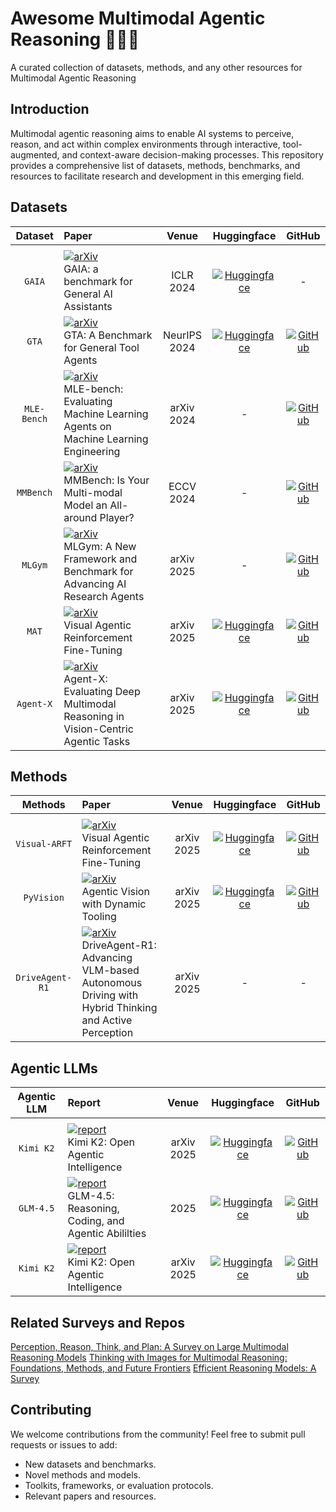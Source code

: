 # Awesome Multimodal Agentic Reasoning 🤖🌐🧠
A curated collection of datasets, methods, and any other resources for Multimodal Agentic Reasoning

## Introduction
Multimodal agentic reasoning aims to enable AI systems to perceive, reason, and act within complex environments through interactive, tool-augmented, and context-aware decision-making processes. This repository provides a comprehensive list of datasets, methods, benchmarks, and resources to facilitate research and development in this emerging field.

## Datasets
| Dataset | Paper | Venue | Huggingface | GitHub | 
|:-:|:-|:-:|:-:|:-:|
||
| `GAIA` | [![arXiv](https://img.shields.io/badge/arXiv-2311.12983-b31b1b?style=flat-square&logo=arxiv)](https://arxiv.org/abs/2311.12983)<br>GAIA: a benchmark for General AI Assistants| ICLR 2024 | [![Huggingface](https://img.shields.io/badge/Dataset-HuggingFace-orange?logo=huggingface)](https://huggingface.co/datasets/gaia-benchmark/GAIA) | - |
| `GTA` | [![arXiv](https://img.shields.io/badge/arXiv-2407.08713-b31b1b?style=flat-square&logo=arxiv)](https://arxiv.org/abs/2407.08713)<br>GTA: A Benchmark for General Tool Agents| NeurIPS 2024 | [![Huggingface](https://img.shields.io/badge/Dataset-HuggingFace-orange?logo=huggingface)](https://huggingface.co/datasets/Jize1/GTA) | [![GitHub](https://img.shields.io/github/stars/open-compass/GTA)](https://github.com/open-compass/GTA) |
| `MLE-Bench` | [![arXiv](https://img.shields.io/badge/arXiv-2410.07095-b31b1b?style=flat-square&logo=arxiv)](https://arxiv.org/abs/2410.07095)<br>MLE-bench: Evaluating Machine Learning Agents on Machine Learning Engineering| arXiv 2024 | -| [![GitHub](https://img.shields.io/github/stars/openai/mle-bench)](https://github.com/openai/mle-bench) |
| `MMBench` | [![arXiv](https://img.shields.io/badge/arXiv-2307.06281-b31b1b?style=flat-square&logo=arxiv)](https://arxiv.org/abs/2307.06281)<br>MMBench: Is Your Multi-modal Model an All-around Player?| ECCV 2024 | - | [![GitHub](https://img.shields.io/github/stars/open-compass/MMBench)](https://github.com/open-compass/MMBench) |
| `MLGym` | [![arXiv](https://img.shields.io/badge/arXiv-2502.14499-b31b1b?style=flat-square&logo=arxiv)](https://arxiv.org/abs/2502.14499)<br>MLGym: A New Framework and Benchmark for Advancing AI Research Agents| arXiv 2025 | - | [![GitHub](https://img.shields.io/github/stars/facebookresearch/MLGym)](https://github.com/facebookresearch/MLGym) |
| `MAT` | [![arXiv](https://img.shields.io/badge/arXiv-2505.14246-b31b1b?style=flat-square&logo=arxiv)](https://arxiv.org/abs/2505.14246)<br>Visual Agentic Reinforcement Fine-Tuning | arXiv 2025 | [![Huggingface](https://img.shields.io/badge/Dataset-HuggingFace-orange?logo=huggingface)](https://huggingface.co/datasets/laolao77/MAT) | [![GitHub](https://img.shields.io/github/stars/Liuziyu77/Visual-RFT)](https://github.com/Liuziyu77/Visual-RFT/tree/main/Visual-ARFT) |
| `Agent-X` | [![arXiv](https://img.shields.io/badge/arXiv-2505.24876-b31b1b?style=flat-square&logo=arxiv)](https://arxiv.org/abs/2505.24876)<br>Agent-X: Evaluating Deep Multimodal Reasoning in Vision-Centric Agentic Tasks| arXiv 2025 | [![Huggingface](https://img.shields.io/badge/Dataset-HuggingFace-orange?logo=huggingface)](https://huggingface.co/datasets/Tajamul21/Agent-X) | [![GitHub](https://img.shields.io/github/stars/mbzuai-oryx/Agent-X)](https://github.com/mbzuai-oryx/Agent-X) |

## Methods
| Methods | Paper | Venue | Huggingface | GitHub | 
|:-:|:-|:-:|:-:|:-:|
||
| `Visual-ARFT` | [![arXiv](https://img.shields.io/badge/arXiv-2505.14246-b31b1b?style=flat-square&logo=arxiv)](https://arxiv.org/abs/2505.14246)<br>Visual Agentic Reinforcement Fine-Tuning | arXiv 2025 | [![Huggingface](https://img.shields.io/badge/Model-HuggingFace-orange?logo=huggingface)](https://huggingface.co/collections/laolao77/visual-arft-682c601d0e35ac6470adfe9f) | [![GitHub](https://img.shields.io/github/stars/Liuziyu77/Visual-RFT)](https://github.com/Liuziyu77/Visual-RFT/tree/main/Visual-ARFT) |
| `PyVision` | [![arXiv](https://img.shields.io/badge/arXiv-2507.07998-b31b1b?style=flat-square&logo=arxiv)](https://arxiv.org/abs/2507.07998)<br>Agentic Vision with Dynamic Tooling | arXiv 2025 | [![Huggingface](https://img.shields.io/badge/Demo-HuggingFace-orange?logo=huggingface)](https://huggingface.co/spaces/Agents-X/PyVision) | [![GitHub](https://img.shields.io/github/stars/agents-x-project/PyVision)](https://github.com/agents-x-project/PyVision) |
| `DriveAgent-R1` | [![arXiv](https://img.shields.io/badge/arXiv-2507.20879-b31b1b?style=flat-square&logo=arxiv)](https://arxiv.org/abs/2507.20879)<br>DriveAgent-R1: Advancing VLM-based Autonomous Driving with Hybrid Thinking and Active Perception | arXiv 2025 | - | - |

## Agentic LLMs
| Agentic LLM | Report | Venue | Huggingface | GitHub | 
|:-:|:-|:-:|:-:|:-:|
||
| `Kimi K2` | [![report](https://img.shields.io/badge/arXiv-2507.20534-b31b1b?style=flat-square&logo=report)](https://arxiv.org/abs/2507.20534)<br>Kimi K2: Open Agentic Intelligence| arXiv 2025 | [![Huggingface](https://img.shields.io/badge/Model-HuggingFace-orange?logo=huggingface)](https://huggingface.co/collections/moonshotai/kimi-k2-6871243b990f2af5ba60617d) | [![GitHub](https://img.shields.io/github/stars/MoonshotAI/Kimi-K2)](https://github.com/MoonshotAI/Kimi-K2) |
| `GLM-4.5` | [![report](https://img.shields.io/badge/GLM-4.5-b31b1b?style=flat-square&logo=report)](https://z.ai/blog/glm-4.5)<br>GLM-4.5: Reasoning, Coding, and Agentic Abililties| 2025 | [![Huggingface](https://img.shields.io/badge/Model-HuggingFace-orange?logo=huggingface)](https://huggingface.co/zai-org/GLM-4.5) | [![GitHub](https://img.shields.io/github/stars/zai-org/GLM-4.5)](https://github.com/zai-org/GLM-4.5) |
| `Kimi K2` | [![report](https://img.shields.io/badge/arXiv-2507.20534-b31b1b?style=flat-square&logo=report)](https://arxiv.org/abs/2507.20534)<br>Kimi K2: Open Agentic Intelligence| arXiv 2025 | [![Huggingface](https://img.shields.io/badge/Model-HuggingFace-orange?logo=huggingface)](https://huggingface.co/collections/moonshotai/kimi-k2-6871243b990f2af5ba60617d) | [![GitHub](https://img.shields.io/github/stars/MoonshotAI/Kimi-K2)](https://github.com/MoonshotAI/Kimi-K2) |


## Related Surveys and Repos
[Perception, Reason, Think, and Plan: A Survey on Large Multimodal Reasoning Models](https://github.com/HITsz-TMG/Awesome-Large-Multimodal-Reasoning-Models)
[Thinking with Images for Multimodal Reasoning: Foundations, Methods, and Future Frontiers](https://github.com/zhaochen0110/Awesome_Think_With_Images)
[Efficient Reasoning Models: A Survey](https://github.com/fscdc/Awesome-Efficient-Reasoning-Models)

## Contributing
We welcome contributions from the community! Feel free to submit pull requests or issues to add:
- New datasets and benchmarks.
- Novel methods and models.
- Toolkits, frameworks, or evaluation protocols.
- Relevant papers and resources.

